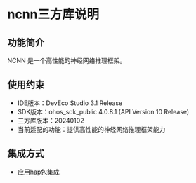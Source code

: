 # ncnn三方库说明
## 功能简介
NCNN 是一个高性能的神经网络推理框架。
## 使用约束
- IDE版本：DevEco Studio 3.1 Release
- SDK版本：ohos_sdk_public 4.0.8.1 (API Version 10 Release)
- 三方库版本：20240102
- 当前适配的功能：提供高性能的神经网络推理框架能力 

## 集成方式
+ [应用hap包集成](docs/hap_integrate.md)
